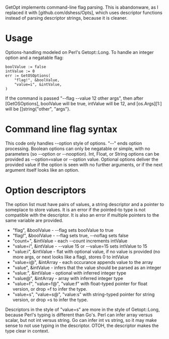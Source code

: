 GetOpt implements command-line flag parsing.  This is abandonware, as I
replaced it with [github.com/dshess/Opts], which uses descriptor functions
instead of parsing descriptor strings, because it is cleaner.

# Usage

Options-handling modeled on Perl's Getopt::Long.  To handle an integer
option and a negatable flag:

	boolValue := false
	intValue := 0
	err := GetOSOptions(
	    "flag!", &boolValue,
	    "value=i", &intValue,
	)

If the command is passed "--flag --value 12 other args", then after
[GetOSOptions], boolValue will be true, intValue will be 12, and
[os.Args][1:] will be []string{"other", "args"}.

# Command line flag syntax

This code only handles --option style of options.  "--" ends option
processing.  Boolean options can only be negatable or simple, with no
parameters (so --option or --nooption).  Int, Float, or String options can
be provided as --option=value or --option value.  Optional options deliver
the provided value if the option is seen with no further arguments, or if
the next argument itself looks like an option.

# Option descriptors

The option list must have pairs of values, a string descriptor and a
pointer to someplace to store values.  It is an error if the pointed-to
type is not compatible with the descriptor.  It is also an error if
multiple pointers to the same variable are provided.

  - "flag", &boolValue - --flag sets boolValue to true
  - "flag!", &boolValue - --flag sets true, --noflag sets false
  - "count+", &intValue - each --count increments intValue
  - "value=i", &intValue - --value 15 or --value=15 sets intValue to 15
  - "value:i", &intValue - flat with optional value, if no value is
    provided (no more args, or next looks like a flag), stores 0 to
    intValue
  - "value=i@", &intArray - each occurance appends value to the array
  - "value", &intValue - infers that the value should be parsed as an integer
  - "value:", &intValue - optional with inferred integer type
  - "value@", &intArray - array with inferred integer type
  - "value=f", "value=f@", "value:f" with float-typed pointer for float
    version, or drop =f to infer the type.
  - "value=s", "value=s@", "value:s" with string-typed pointer for string
    version, or drop =s to infer the type.

Descriptors in the style of "value=s" are more in the style of
Getopt::Long, because Perl's typing is different than Go's.  Perl can infer
array versus scalar, but not int versus string.  Go can infer int vs
string, so it may make sense to not use typing in the descriptor.  OTOH,
the descriptor makes the type clear in context.
